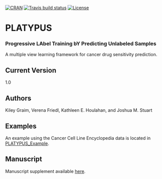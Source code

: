 <!-- badges: start -->
  [![CRAN]( http://www.r-pkg.org/badges/version-last-release/PLATYPUS)](https://cran.r-project.org/package=PLATYPUS)
  [![Travis build status](https://travis-ci.org/graim/PLATYPUS.svg?branch=master)](https://travis-ci.org/graim/PLATYPUS)
[![License](https://img.shields.io/badge/License-Apache%202.0-blue.svg)](https://opensource.org/licenses/GPL-3.0)
<!-- badges: end -->


# PLATYPUS
### Progressive LAbel Training bY Predicting Unlabeled Samples
A multiple view learning framework for cancer drug sensitivity prediction.

## Current Version 
1.0
	
## Authors
Kiley Graim, Verena Friedl, Kathleen E. Houlahan, and Joshua M. Stuart

## Examples
An example using the Cancer Cell Line Encyclopedia data is located in [PLATYPUS_Example](https://github.com/graim/PLATYPUS/tree/master/PLATYPUS_Example).

## Manuscript
Manuscript supplement available [here](https://sysbiowiki.soe.ucsc.edu/platypus).
